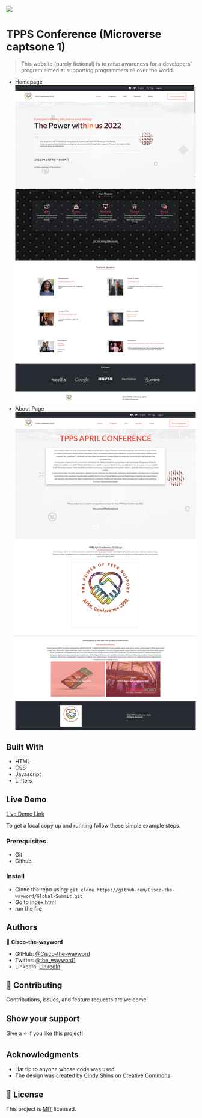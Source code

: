 ![](https://img.shields.io/badge/Microverse-blueviolet)

# TPPS Conference (Microverse captsone 1)

> This website (purely fictional) is to raise awareness for a developers' program aimed at supporting programmers all over the world.
- Homepage             
![](images/capstone-desktop.png)
- About Page
![](images/capstone-about-desktop.png)



## Built With

- HTML
- CSS
- Javascript
- Linters

## Live Demo

[Live Demo Link](https://cisco-the-wayword.github.io/TPPS-Conference/)


To get a local copy up and running follow these simple example steps.

### Prerequisites
- Git
- Github


### Install
- Clone the repo using: `git clone https://github.com/Cisco-the-wayword/Global-Summit.git`
- Go to index.html
- run the file

## Authors

👤 **Cisco-the-wayword**

- GitHub: [@Cisco-the-wayword](https://github.com/Cisco-the-wayword)
- Twitter: [@the_wayword1](https://twitter.com/the_wayword1)
- LinkedIn: [LinkedIn](https://www.linkedin.com/in/boluwatife-adegboyega-9397a81b3/)

## 🤝 Contributing

Contributions, issues, and feature requests are welcome!

## Show your support

Give a ⭐️ if you like this project!

## Acknowledgments

- Hat tip to anyone whose code was used
- The design was created by [Cindy Shins](https://www.behance.net/adagio07) on [Creative Commons](https://www.behance.net/gallery/29845175/CC-Global-Summit-2015)

## 📝 License

This project is [MIT](MIT.md) licensed.

